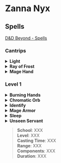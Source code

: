 # Zanna Nyx

## Spells

[D&D Beyond - Spells](https://www.dndbeyond.com/sources/basic-rules/spells)

### Cantrips

<details><summary><strong>Light</strong></summary><br>

> **School**: Evocation<br>
> **Level**: Cantrip<br>
> **Casting Time**: 1 action<br>
> **Range**: Touch<br>
> **Components**: V, M<br>
> **Duration**: 1 hr.<br>

You touch one object that is no larger than 10 feet in any dimension. Until the spell ends, the object sheds bright light in a 20-foot radius and dim light for an additional 20 feet. The light can be colored as you like. Completely covering the object with something opaque blocks the light. The spell ends if you cast it again or dismiss it as an action.

If you target an object held or worn by a hostile creature, that creature must succeed on a Dexterity saving throw to avoid the spell.

</details>

<details><summary><strong>Ray of Frost</strong></summary><br>

> **School**: Evocation<br>
> **Level**: Cantrip<br>
> **Casting Time**: 1 action<br>
> **Range**: 60 ft.<br>
> **Components**: V, S<br>
> **Duration**: Instantaneous<br>

A frigid beam of blue-white light streaks toward a creature within range. Make a ranged spell attack against the target. On a hit, it takes 1d8 cold damage, and its speed is reduced by 10 feet until the start of your next turn.

The spell’s damage increases by 1d8 when you reach 5th level (2d8), 11th level (3d8), and 17th level (4d8).

</details>

<details><summary><strong>Mage Hand</strong></summary><br>

> **School**: Conjuration<br>
> **Level**: Cantrip<br>
> **Casting Time**: 1 action<br>
> **Range**: 30 ft.<br>
> **Components**: V, S<br>
> **Duration**: 1 min.<br>

A spectral, floating hand appears at a point you choose within range. The hand lasts for the duration or until you dismiss it as an action. The hand vanishes if it is ever more than 30 feet away from you or if you cast this spell again.

You can use your action to control the hand. You can use the hand to manipulate an object, open an unlocked door or container, stow or retrieve an item from an open container, or pour the contents out of a vial. You can move the hand up to 30 feet each time you use it.

The hand can't attack, activate magic items, or carry more than 10 pounds.

</details>

### Level 1

<details><summary><strong>Burning Hands</strong></summary><br>

> **School**: Evocation<br>
> **Level**: 1st<br>
> **Casting Time**: 1 action<br>
> **Range**: Self (15-foot cone)<br>
> **Components**: V, S<br>
> **Duration**: Instantaneous<br>

As you hold your hands with thumbs touching and fingers spread, a thin sheet of flames shoots forth from your outstretched fingertips. Each creature in a 15-foot cone must make a Dexterity saving throw. A creature takes 3d6 fire damage on a failed save, or half as much damage on a successful one.

The fire ignites any flammable objects in the area that aren’t being worn or carried.

At Higher Levels. When you cast this spell using a spell slot of 2nd level or higher, the damage increases by 1d6 for each slot level above 1st.

</details>

<details><summary><strong>Chromatic Orb</strong></summary><br>

> **School**: XXX<br>
> **Level**: XXX<br>
> **Casting Time**: XXX<br>
> **Range**: XXX<br>
> **Components**: XXX<br>
> **Duration**: XXX<br>

</details>

<details><summary><strong>Identify</strong></summary><br>

> **School**: XXX<br>
> **Level**: XXX<br>
> **Casting Time**: XXX<br>
> **Range**: XXX<br>
> **Components**: XXX<br>
> **Duration**: XXX<br>

</details>

<details><summary><strong>Mage Armor</strong></summary><br>

> **School**: XXX<br>
> **Level**: XXX<br>
> **Casting Time**: XXX<br>
> **Range**: XXX<br>
> **Components**: XXX<br>
> **Duration**: XXX<br>

</details>

<details><summary><strong>Sleep</strong></summary><br>

> **School**: XXX<br>
> **Level**: XXX<br>
> **Casting Time**: XXX<br>
> **Range**: XXX<br>
> **Components**: XXX<br>
> **Duration**: XXX<br>

</details>

<details><summary><strong>Unseen Servant</strong></summary><br>

> **School**: XXX<br>
> **Level**: XXX<br>
> **Casting Time**: XXX<br>
> **Range**: XXX<br>
> **Components**: XXX<br>
> **Duration**: XXX<br>

</details>



> **School**: XXX<br>
> **Level**: XXX<br>
> **Casting Time**: XXX<br>
> **Range**: XXX<br>
> **Components**: XXX<br>
> **Duration**: XXX<br>